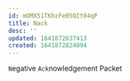 ```yaml
---
id: mOMX51TKhzFe05QIt04qP
title: Nack
desc: ''
updated: 1641872837413
created: 1641872824094
---
```


`N`egative `Ack`nowledgement Packet
